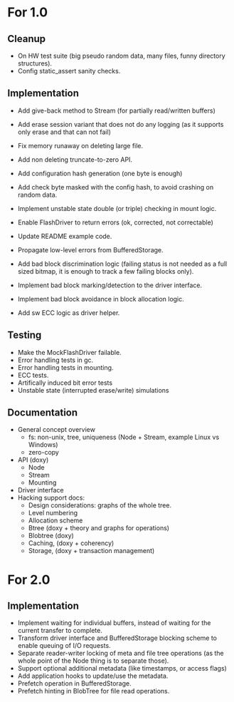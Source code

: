 For 1.0
========

Cleanup
-------

 - On HW test suite (big pseudo random data, many files, funny directory structures).
 - Config static_assert sanity checks.

Implementation
--------------

 - Add give-back method to Stream (for partially read/written buffers)

 - Add erase session variant that does not do any logging (as it supports only erase and that can not fail)
 - Fix memory runaway on deleting large file.
 - Add non deleting truncate-to-zero API.

 - Add configuration hash generation (one byte is enough)
 - Add check byte masked with the config hash, to avoid crashing on random data.
 - Implement unstable state double (or triple) checking in mount logic.
 
 - Enable FlashDriver to return errors (ok, corrected, not correctable)
 - Update README example code.
 - Propagate low-level errors from BufferedStorage.
 - Add bad block discrimination logic (failing status is not needed as a full sized bitmap, it is enough to track a few failing blocks only).
 - Implement bad block marking/detection to the driver interface.
 - Implement bad block avoidance in block allocation logic.
 - Add sw ECC logic as driver helper.
 
Testing
-------

 - Make the MockFlashDriver failable.
 - Error handling tests in gc.
 - Error handling tests in mounting.
 - ECC tests.
 - Artifically induced bit error tests
 - Unstable state (interrupted erase/write) simulations
 
Documentation
-------------

 - General concept overview 
   - fs: non-unix, tree, uniqueness (Node + Stream, example Linux vs Windows)
   - zero-copy 
 - API (doxy)
   - Node
   - Stream
   - Mounting
 - Driver interface  
 - Hacking support docs:
   - Design considerations: graphs of the whole tree.
   - Level numbering
   - Allocation scheme
   - Btree (doxy + theory and graphs for operations)
   - Blobtree (doxy)
   - Caching, (doxy + coherency)
   - Storage, (doxy + transaction management)


For 2.0
========

Implementation
--------------

 - Implement waiting  for individual buffers, instead of waiting for the current transfer to complete.
 - Transform driver interface and BufferedStorage blocking scheme to enable queuing of I/O requests.
 - Separate reader-writer locking of meta and file tree operations (as the whole point of the Node thing is to separate those).
 - Support optional additional metadata (like timestamps, or access flags) 
 - Add application hooks to update/use the metadata.
 - Prefetch operation in BufferedStorage.
 - Prefetch hinting in BlobTree for file read operations.
